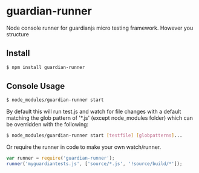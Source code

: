 # guardian-runner
Node console runner for guardianjs micro testing framework.  However you structure

## Install

```bash
$ npm install guardian-runner
```

## Console Usage

```bash
$ node_modules/guardian-runner start
```

By default this will run test.js and watch for file changes with a default matching the glob pattern of '*.js' (except node_modules folder) which can be overridden with the following:

```bash
$ node_modules/guardian-runner start [testfile] [globpatterns]...
```

Or require the runner in code to make your own watch/runner.

```javascript
var runner = require('guardian-runner');
runner('myguardiantests.js', ['source/*.js', '!source/build/*']);
```